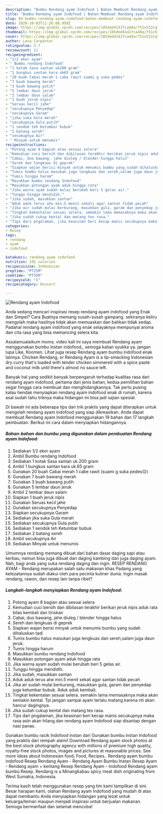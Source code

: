 ```yaml
---
description: "Bumbu Rendang ayam Indofood | Bahan Membuat Rendang ayam Indofood Yang Paling Enak"
title: "Bumbu Rendang ayam Indofood | Bahan Membuat Rendang ayam Indofood Yang Paling Enak"
slug: 84-bumbu-rendang-ayam-indofood-bahan-membuat-rendang-ayam-indofood-yang-paling-enak
date: 2020-10-03T11:26:08.958Z
image: https://img-global.cpcdn.com/recipes/185ded4141fca48a/751x532cq70/rendang-ayam-indofood-foto-resep-utama.jpg
thumbnail: https://img-global.cpcdn.com/recipes/185ded4141fca48a/751x532cq70/rendang-ayam-indofood-foto-resep-utama.jpg
cover: https://img-global.cpcdn.com/recipes/185ded4141fca48a/751x532cq70/rendang-ayam-indofood-foto-resep-utama.jpg
author: Lena Carpenter
ratingvalue: 3.7
reviewcount: 11
recipeingredient:
- "1/2 ekor ayam"
- " Bumbu rendang Indofood"
- "1 kotak Sasa santan uk200 gram"
- "1 bungkus santan kara uk65 gram"
- "20 buah Cabai merah 1 cabe rawit suami g suka pedes"
- "7 buah bawang merah"
- "3 buah bawang putih"
- "5 lembar daun jeruk"
- "2 lembar daun salam"
- "1 buah jeruk nipis"
- "Seruas kecil jahe"
- "secukupnya Penyedap"
- "secukupnya Garam"
- "jika suka Gula merah"
- "secukupnya Gula putih"
- "1 sendok teh Ketumbar bubuk"
- "2 batang sereh"
- "secukupnya Air"
- " Minyak untuk menumis"
recipeinstructions:
- "Potong ayam 8 bagian atau sesuai selera"
- "Kemudian cuci bersih dan dibilasan terakhir berikan jeruk nipis aduk rata bilas kembali dan tiriskan"
- "Cabai, duo bawang, jahe diuleg / blender hingga halus"
- "Sereh dan lengkuas di geprek"
- "Siapkan wajan berisi minyak untuk menumis bumbu yang sudah dihaluskan tadi"
- "Tumis bumbu halus masukan juga lengkuas dan sereh,salam juga daun jeruk."
- "Tumis hingga harum"
- "Masukkan bumbu rendang Indofood"
- "Masukkan potongan ayam aduk hingga rata"
- "Jika warna ayam sudah mulai berubah beri 5 gelas air."
- "Tunggu hingga mendidih."
- "Jika sudah, masukkan santan"
- "Aduk aduk terus atw min.5 menit sekali agar santan tidak pecah"
- "Jika air sudah mulai berkurang, masukkan gula, garam dan penyedap juga ketumbar bubuk. Aduk aduk kembali."
- "Tingkat kekentalan sesuai selera. semakin lama memasaknya maka akan semakin kental. Tpi jangan sampai ayam terlalu matang karena nti akan hancur dagingnya."
- "Jika sudah cukup kental dan matang tes rasa."
- "Tips dari pngalaman, jika keasinan beri kecap manis secukupnya maka rasa asin akan hilang.dan rendang ayam Indofood siap disantap dengan nasi panas."
categories:
- Resep
tags:
- rendang
- ayam
- indofood

katakunci: rendang ayam indofood 
nutrition: 191 calories
recipecuisine: Indonesian
preptime: "PT25M"
cooktime: "PT35M"
recipeyield: "1"
recipecategory: Dessert

---
```



![Rendang ayam Indofood](https://img-global.cpcdn.com/recipes/185ded4141fca48a/751x532cq70/rendang-ayam-indofood-foto-resep-utama.jpg)

Anda sedang mencari inspirasi resep rendang ayam indofood yang Enak dan Simpel? Cara Buatnya memang susah-susah gampang. sekiranya keliru mengolah maka hasilnya tidak akan memuaskan dan bahkan tidak sedap. Padahal rendang ayam indofood yang enak selayaknya mempunyai aroma dan cita rasa yang bisa memancing selera kita.

Assalamualaikum moms. video kali ini saya membuat Rendang ayam menggunakan bumbu instan indofood,, semoga kalian syukka ya. jangan lupa Like, Koomen. Lihat juga resep Rendang ayam bumbu indofood enak lainnya. Chicken Rendang, or Rendang Ayam is a lip-smacking Indonesian dry curry that&#39;s loaded with tender chicken simmered with a spice paste and coconut milk until there&#39;s almost no sauce left.

Banyak hal yang sedikit banyak berpengaruh terhadap kualitas rasa dari rendang ayam indofood, pertama dari jenis bahan, kedua pemilihan bahan segar hingga cara membuat dan menghidangkannya. Tak perlu pusing kalau hendak menyiapkan rendang ayam indofood enak di rumah, karena asal sudah tahu triknya maka hidangan ini bisa jadi sajian spesial.


Di bawah ini ada beberapa tips dan trik praktis yang dapat diterapkan untuk mengolah rendang ayam indofood yang siap dikreasikan. Anda dapat membuat Rendang ayam Indofood menggunakan 19 bahan dan 17 langkah pembuatan. Berikut ini cara dalam menyiapkan hidangannya.

<!--inarticleads1-->

##### Bahan-bahan dan bumbu yang digunakan dalam pembuatan Rendang ayam Indofood:

1. Sediakan 1/2 ekor ayam
1. Ambil  Bumbu rendang Indofood
1. Sediakan 1 kotak Sasa santan uk.200 gram
1. Ambil 1 bungkus santan kara uk.65 gram
1. Gunakan 20 buah Cabai merah 1 cabe rawit (suami g suka pedes😌)
1. Gunakan 7 buah bawang merah
1. Gunakan 3 buah bawang putih
1. Gunakan 5 lembar daun jeruk
1. Ambil 2 lembar daun salam
1. Siapkan 1 buah jeruk nipis
1. Gunakan Seruas kecil jahe
1. Gunakan secukupnya Penyedap
1. Siapkan secukupnya Garam
1. Sediakan jika suka Gula merah
1. Sediakan secukupnya Gula putih
1. Sediakan 1 sendok teh Ketumbar bubuk
1. Sediakan 2 batang sereh
1. Ambil secukupnya Air
1. Sediakan  Minyak untuk menumis


Umumnya rendang memang dibuat dari bahan dasar daging sapi atau kerbau, namun bisa juga dibuat dari daging kambing dan juga daging ayam. Nah, bagi anda yang suka rendang daging dan ingin. RESEP RENDANG AYAM - Rendang merupakan salah satu makanan khas Padang yang kelezatannya sudah diakui oleh para pecinta kuliner dunia. Ingin masak rendang, rawon, dan resep lain tanpa ribet? 

<!--inarticleads2-->

##### Langkah-langkah menyiapkan Rendang ayam Indofood:

1. Potong ayam 8 bagian atau sesuai selera
1. Kemudian cuci bersih dan dibilasan terakhir berikan jeruk nipis aduk rata bilas kembali dan tiriskan
1. Cabai, duo bawang, jahe diuleg / blender hingga halus
1. Sereh dan lengkuas di geprek
1. Siapkan wajan berisi minyak untuk menumis bumbu yang sudah dihaluskan tadi
1. Tumis bumbu halus masukan juga lengkuas dan sereh,salam juga daun jeruk.
1. Tumis hingga harum
1. Masukkan bumbu rendang Indofood
1. Masukkan potongan ayam aduk hingga rata
1. Jika warna ayam sudah mulai berubah beri 5 gelas air.
1. Tunggu hingga mendidih.
1. Jika sudah, masukkan santan
1. Aduk aduk terus atw min.5 menit sekali agar santan tidak pecah
1. Jika air sudah mulai berkurang, masukkan gula, garam dan penyedap juga ketumbar bubuk. Aduk aduk kembali.
1. Tingkat kekentalan sesuai selera. semakin lama memasaknya maka akan semakin kental. Tpi jangan sampai ayam terlalu matang karena nti akan hancur dagingnya.
1. Jika sudah cukup kental dan matang tes rasa.
1. Tips dari pngalaman, jika keasinan beri kecap manis secukupnya maka rasa asin akan hilang.dan rendang ayam Indofood siap disantap dengan nasi panas.


Gunakan bumbu racik Indofood instan dari Gunakan bumbu instan Indofood yang praktis dari rempah alami! Download Rendang ayam stock photos at the best stock photography agency with millions of premium high quality, royalty-free stock photos, images and pictures at reasonable prices. See more ideas about Indonesian food, Food, Recipes.. Rendang ayam bumbu indofood Resep Rendang Ayam - Rendang Ayam Bumbu Instan Resep Ayam - Rendang ayam + kentang Resep Rendang Ayam - Indofood Rendang ayam bumbú Resep. Rendang is a Minangkabau spicy meat dish originating from West Sumatra, Indonesia. 

Terima kasih telah menggunakan resep yang tim kami tampilkan di sini. Besar harapan kami, olahan Rendang ayam Indofood yang mudah di atas dapat membantu Anda menyiapkan hidangan yang lezat untuk keluarga/teman maupun menjadi inspirasi untuk berjualan makanan. Semoga bermanfaat dan selamat mencoba!
